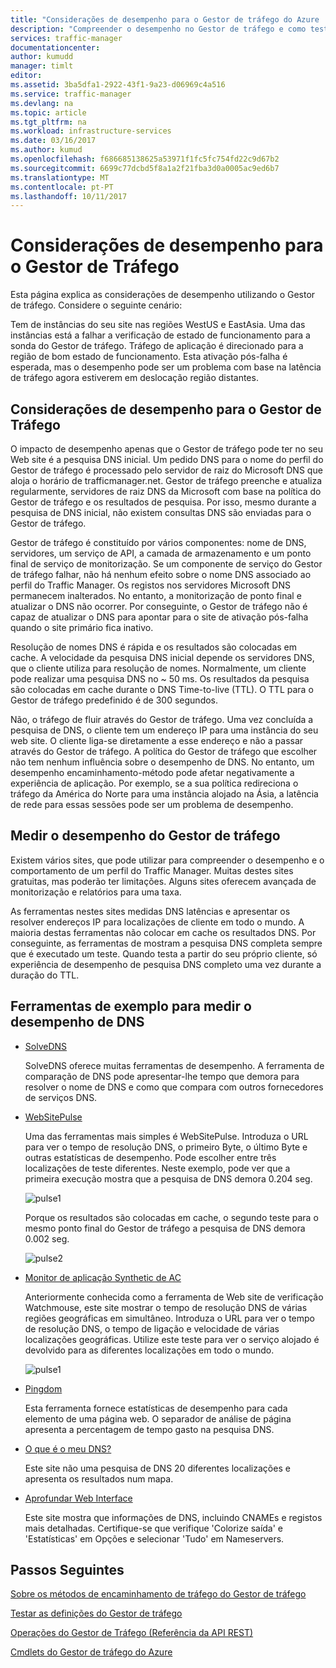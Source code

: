 ```yaml
---
title: "Considerações de desempenho para o Gestor de tráfego do Azure | Microsoft Docs"
description: "Compreender o desempenho no Gestor de tráfego e como testar o desempenho do seu Web site ao utilizar o Gestor de tráfego"
services: traffic-manager
documentationcenter: 
author: kumudd
manager: timlt
editor: 
ms.assetid: 3ba5dfa1-2922-43f1-9a23-d06969c4a516
ms.service: traffic-manager
ms.devlang: na
ms.topic: article
ms.tgt_pltfrm: na
ms.workload: infrastructure-services
ms.date: 03/16/2017
ms.author: kumud
ms.openlocfilehash: f686685138625a53971f1fc5fc754fd22c9d67b2
ms.sourcegitcommit: 6699c77dcbd5f8a1a2f21fba3d0a0005ac9ed6b7
ms.translationtype: MT
ms.contentlocale: pt-PT
ms.lasthandoff: 10/11/2017
---
```

# <a name="performance-considerations-for-traffic-manager"></a>Considerações de desempenho para o Gestor de Tráfego

Esta página explica as considerações de desempenho utilizando o Gestor de tráfego. Considere o seguinte cenário:

Tem de instâncias do seu site nas regiões WestUS e EastAsia. Uma das instâncias está a falhar a verificação de estado de funcionamento para a sonda do Gestor de tráfego. Tráfego de aplicação é direcionado para a região de bom estado de funcionamento. Esta ativação pós-falha é esperada, mas o desempenho pode ser um problema com base na latência de tráfego agora estiverem em deslocação região distantes.

## <a name="performance-considerations-for-traffic-manager"></a>Considerações de desempenho para o Gestor de Tráfego

O impacto de desempenho apenas que o Gestor de tráfego pode ter no seu Web site é a pesquisa DNS inicial. Um pedido DNS para o nome do perfil do Gestor de tráfego é processado pelo servidor de raiz do Microsoft DNS que aloja o horário de trafficmanager.net. Gestor de tráfego preenche e atualiza regularmente, servidores de raiz DNS da Microsoft com base na política do Gestor de tráfego e os resultados de pesquisa. Por isso, mesmo durante a pesquisa de DNS inicial, não existem consultas DNS são enviadas para o Gestor de tráfego.

Gestor de tráfego é constituído por vários componentes: nome de DNS, servidores, um serviço de API, a camada de armazenamento e um ponto final de serviço de monitorização. Se um componente de serviço do Gestor de tráfego falhar, não há nenhum efeito sobre o nome DNS associado ao perfil do Traffic Manager. Os registos nos servidores Microsoft DNS permanecem inalterados. No entanto, a monitorização de ponto final e atualizar o DNS não ocorrer. Por conseguinte, o Gestor de tráfego não é capaz de atualizar o DNS para apontar para o site de ativação pós-falha quando o site primário fica inativo.

Resolução de nomes DNS é rápida e os resultados são colocadas em cache. A velocidade da pesquisa DNS inicial depende os servidores DNS, que o cliente utiliza para resolução de nomes. Normalmente, um cliente pode realizar uma pesquisa DNS no ~ 50 ms. Os resultados da pesquisa são colocadas em cache durante o DNS Time-to-live (TTL). O TTL para o Gestor de tráfego predefinido é de 300 segundos.

Não, o tráfego de fluir através do Gestor de tráfego. Uma vez concluída a pesquisa de DNS, o cliente tem um endereço IP para uma instância do seu web site. O cliente liga-se diretamente a esse endereço e não a passar através do Gestor de tráfego. A política do Gestor de tráfego que escolher não tem nenhum influência sobre o desempenho de DNS. No entanto, um desempenho encaminhamento-método pode afetar negativamente a experiência de aplicação. Por exemplo, se a sua política redireciona o tráfego da América do Norte para uma instância alojado na Ásia, a latência de rede para essas sessões pode ser um problema de desempenho.

## <a name="measuring-traffic-manager-performance"></a>Medir o desempenho do Gestor de tráfego

Existem vários sites, que pode utilizar para compreender o desempenho e o comportamento de um perfil do Traffic Manager. Muitas destes sites gratuitas, mas poderão ter limitações. Alguns sites oferecem avançada de monitorização e relatórios para uma taxa.

As ferramentas nestes sites medidas DNS latências e apresentar os resolver endereços IP para localizações de cliente em todo o mundo. A maioria destas ferramentas não colocar em cache os resultados DNS. Por conseguinte, as ferramentas de mostram a pesquisa DNS completa sempre que é executado um teste. Quando testa a partir do seu próprio cliente, só experiência de desempenho de pesquisa DNS completo uma vez durante a duração do TTL.

## <a name="sample-tools-to-measure-dns-performance"></a>Ferramentas de exemplo para medir o desempenho de DNS

* [SolveDNS](http://www.solvedns.com/dns-comparison/)

    SolveDNS oferece muitas ferramentas de desempenho. A ferramenta de comparação de DNS pode apresentar-lhe tempo que demora para resolver o nome de DNS e como que compara com outros fornecedores de serviços DNS.

* [WebSitePulse](http://www.websitepulse.com/help/tools.php)

    Uma das ferramentas mais simples é WebSitePulse. Introduza o URL para ver o tempo de resolução DNS, o primeiro Byte, o último Byte e outras estatísticas de desempenho. Pode escolher entre três localizações de teste diferentes. Neste exemplo, pode ver que a primeira execução mostra que a pesquisa de DNS demora 0.204 seg.

    ![pulse1](./media/traffic-manager-performance-considerations/traffic-manager-web-site-pulse.png)

    Porque os resultados são colocadas em cache, o segundo teste para o mesmo ponto final do Gestor de tráfego a pesquisa de DNS demora 0.002 seg.

    ![pulse2](./media/traffic-manager-performance-considerations/traffic-manager-web-site-pulse2.png)

* [Monitor de aplicação Synthetic de AC](https://asm.ca.com/en/checkit.php)

    Anteriormente conhecida como a ferramenta de Web site de verificação Watchmouse, este site mostrar o tempo de resolução DNS de várias regiões geográficas em simultâneo. Introduza o URL para ver o tempo de resolução DNS, o tempo de ligação e velocidade de várias localizações geográficas. Utilize este teste para ver o serviço alojado é devolvido para as diferentes localizações em todo o mundo.

    ![pulse1](./media/traffic-manager-performance-considerations/traffic-manager-web-site-watchmouse.png)

* [Pingdom](http://tools.pingdom.com/)

    Esta ferramenta fornece estatísticas de desempenho para cada elemento de uma página web. O separador de análise de página apresenta a percentagem de tempo gasto na pesquisa DNS.

* [O que é o meu DNS?](http://www.whatsmydns.net/)

    Este site não uma pesquisa de DNS 20 diferentes localizações e apresenta os resultados num mapa.

* [Aprofundar Web Interface](http://www.digwebinterface.com)

    Este site mostra que informações de DNS, incluindo CNAMEs e registos mais detalhadas. Certifique-se que verifique 'Colorize saída' e 'Estatísticas' em Opções e selecionar 'Tudo' em Nameservers.

## <a name="next-steps"></a>Passos Seguintes

[Sobre os métodos de encaminhamento de tráfego do Gestor de tráfego](traffic-manager-routing-methods.md)

[Testar as definições do Gestor de tráfego](traffic-manager-testing-settings.md)

[Operações do Gestor de Tráfego (Referência da API REST)](http://go.microsoft.com/fwlink/?LinkId=313584)

[Cmdlets do Gestor de tráfego do Azure](http://go.microsoft.com/fwlink/p/?LinkId=400769)

